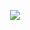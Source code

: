 <p align="center">
    <img src="https://i2.wp.com/itsalwaysautumn.com/wp-content/uploads/2016/08/steve-jobs-quote-grey-1.jpg">
</p>
